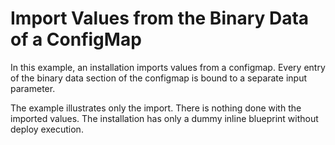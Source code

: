 # Import Values from the Binary Data of a ConfigMap

In this example, an installation imports values from a configmap.
Every entry of the binary data section of the configmap is bound to a separate input parameter.

The example illustrates only the import. There is nothing done with the imported values.
The installation has only a dummy inline blueprint without deploy execution.

